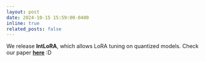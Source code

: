 ```yaml
---
layout: post
date: 2024-10-15 15:59:00-0400
inline: true
related_posts: false
---
```

We release **IntLoRA**, which allows LoRA tuning on quantized models. Check our paper **[here](https://arxiv.org/pdf/2410.21759)** :D
